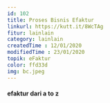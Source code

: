 ```yaml
---
id: 102
title: Proses Bisnis Efaktur
linkurl: https://kutt.it/8WcTAg
fitur: lainlain
category: lainlain
createdTime : 12/01/2020
modifiedTime : 23/01/2020
topik: eFaktur
color: ffd33d
img: bc.jpeg
---
```

#### efaktur dari a to z
